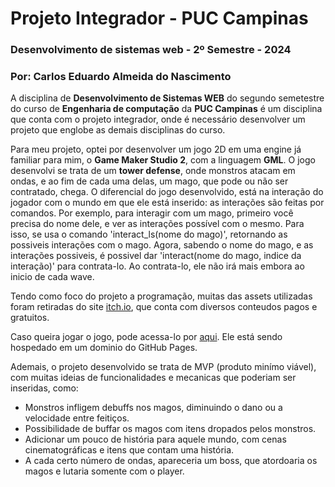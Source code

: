 <h1>Projeto Integrador - PUC Campinas</h1>
<h3>Desenvolvimento de sistemas web - 2º Semestre - 2024</h3>
<h3>Por: Carlos Eduardo Almeida do Nascimento</h3>

<p>A disciplina de <strong>Desenvolvimento de Sistemas WEB</strong> do segundo semetestre do curso de <strong>Engenharia de computação</strong> da <strong>PUC Campinas</strong> é um disciplina que conta com o projeto integrador, onde é necessário desenvolver um projeto que englobe as demais disciplinas do curso.</p>
<p>Para meu projeto, optei por desenvolver um jogo 2D em uma engine já familiar para mim, o <strong>Game Maker Studio 2</strong>, com a linguagem <strong>GML</strong>. O jogo desenvolvi se trata de um <strong>tower defense</strong>, onde monstros atacam em ondas, e ao fim de cada uma delas, um mago, que pode ou não ser contratado, chega. O diferencial do jogo desenvolvido, está na interação do jogador com o mundo em que ele está inserido: as interações são feitas por comandos. Por exemplo, para interagir com um mago, primeiro você precisa do nome dele, e ver as interações possível com o mesmo. Para isso, se usa o comando 'interact_ls(nome do mago)', retornando as possiveis interações com o mago. Agora, sabendo o nome do mago, e as interações possiveis, é possivel dar 'interact(nome do mago, indice da interação)' para contrata-lo. Ao contrata-lo, ele não irá mais embora ao inicio de cada wave.</p>
<p>Tendo como foco do projeto a programação, muitas das assets utilizadas foram retiradas do site <a href='itch.io'>itch.io</a>, que conta com diversos conteudos pagos e gratuitos.</p>
<p>Caso queira jogar o jogo, pode acessa-lo por <a href='https://carloseanascimento.github.io/PI-DesenvolvimentoWeb/'>aqui</a>. Ele está sendo hospedado em um dominio do GitHub Pages.</p>
<p>Ademais, o projeto desenvolvido se trata de MVP (produto minímo viável), com muitas ideias de funcionalidades e mecanicas que poderiam ser inseridas, como:</p>
<ul>
    <li>Monstros infligem debuffs nos magos, diminuindo o dano ou a velocidade entre feitiços.</li>
    <li>Possibilidade de buffar os magos com itens dropados pelos monstros.</li>
    <li>Adicionar um pouco de história para aquele mundo, com cenas cinematográficas e itens que contam uma história.</li>
    <li>A cada certo número de ondas, apareceria um boss, que atordoaria os magos e lutaria somente com o player.</li>
</ul>
